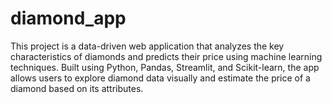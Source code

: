# diamond_app
This project is a data-driven web application that analyzes the key characteristics of diamonds and predicts their price using machine learning techniques. Built using Python, Pandas, Streamlit, and Scikit-learn, the app allows users to explore diamond data visually and estimate the price of a diamond based on its attributes.
